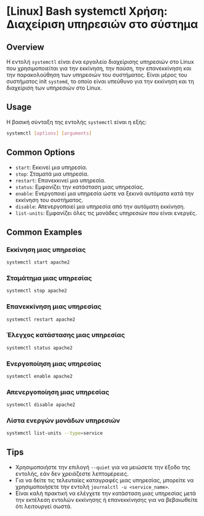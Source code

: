 # [Linux] Bash systemctl Χρήση: Διαχείριση υπηρεσιών στο σύστημα

## Overview
Η εντολή `systemctl` είναι ένα εργαλείο διαχείρισης υπηρεσιών στο Linux που χρησιμοποιείται για την εκκίνηση, την παύση, την επανεκκίνηση και την παρακολούθηση των υπηρεσιών του συστήματος. Είναι μέρος του συστήματος init `systemd`, το οποίο είναι υπεύθυνο για την εκκίνηση και τη διαχείριση των υπηρεσιών στο Linux.

## Usage
Η βασική σύνταξη της εντολής `systemctl` είναι η εξής:

```bash
systemctl [options] [arguments]
```

## Common Options
- `start`: Εκκινεί μια υπηρεσία.
- `stop`: Σταματά μια υπηρεσία.
- `restart`: Επανεκκινεί μια υπηρεσία.
- `status`: Εμφανίζει την κατάσταση μιας υπηρεσίας.
- `enable`: Ενεργοποιεί μια υπηρεσία ώστε να ξεκινά αυτόματα κατά την εκκίνηση του συστήματος.
- `disable`: Απενεργοποιεί μια υπηρεσία από την αυτόματη εκκίνηση.
- `list-units`: Εμφανίζει όλες τις μονάδες υπηρεσιών που είναι ενεργές.

## Common Examples
### Εκκίνηση μιας υπηρεσίας
```bash
systemctl start apache2
```

### Σταμάτημα μιας υπηρεσίας
```bash
systemctl stop apache2
```

### Επανεκκίνηση μιας υπηρεσίας
```bash
systemctl restart apache2
```

### Έλεγχος κατάστασης μιας υπηρεσίας
```bash
systemctl status apache2
```

### Ενεργοποίηση μιας υπηρεσίας
```bash
systemctl enable apache2
```

### Απενεργοποίηση μιας υπηρεσίας
```bash
systemctl disable apache2
```

### Λίστα ενεργών μονάδων υπηρεσιών
```bash
systemctl list-units --type=service
```

## Tips
- Χρησιμοποιήστε την επιλογή `--quiet` για να μειώσετε την έξοδο της εντολής, εάν δεν χρειάζεστε λεπτομέρειες.
- Για να δείτε τις τελευταίες καταγραφές μιας υπηρεσίας, μπορείτε να χρησιμοποιήσετε την εντολή `journalctl -u <service_name>`.
- Είναι καλή πρακτική να ελέγχετε την κατάσταση μιας υπηρεσίας μετά την εκτέλεση εντολών εκκίνησης ή επανεκκίνησης για να βεβαιωθείτε ότι λειτουργεί σωστά.